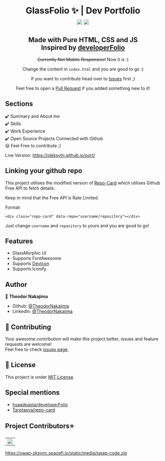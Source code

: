 <h1 align="center"> GlassFolio ✨ | Dev Portfolio
<br>
<a href="https://github.com/OlekSytn/port/blob/master/LICENSE"><img src="https://img.shields.io/github/license/OlekSytn/port?color=blue"/></a> <a href="https://github.com/OlekSytn/port/stargazers"><img src="https://img.shields.io/github/stars/OlekSytn/port"></a>

</h1>

<h2 align="center">
Made with Pure HTML, CSS and JS   <br>
Inspired by <a href="https://github.com/saadpasta/developerFolio/">developerFolio</a>
</h2>

<p align="center"><strike>Currently Not Mobile Responsive!</strike> Now it is :)</p>

<p align="center">Change the content in <code>index.html</code> and you are good to go :)</p>

<p align="center">If you want to contribute head over to <a href="https://github.com/OlekSytn/port/issues">Issues</a> first ;)</p>
<p align="center">Feel free to open a <a href="https://github.com/OlekSytn/port/issues">Pull Request</a> if you added something new to it!</p>

## Sections

✔️ Summary and About me\
✔️ Skills\
✔️ Work Experience\
✔️ Open Source Projects Connected with Github\
😃 Feel Free to contribute ;)

Live Version: https://oleksytn.github.io/port/

## Linking your github repo

This project utilises the modified version of <a href="https://github.com/Tarptaeya/repo-card">Repo-Card</a> which utilises Github Free API to fetch details.

Keep in mind that the Free API is Rate Limited.

Format:

```
<div class="repo-card" data-repo="username/repository"></div>
```

Just change `username` and `repository` to yours and you are good to go!

## Features

- GlassMorphic UI
- Supports FontAwesome
- Supports <a href="https://github.com/devicons/devicon">DevIcon</a>
- Supports Iconify

## Author

👤 **Theodor Nakajima**

- Github: [@TheodorNakajima](https://github.com/OlekSytn/)
- LinkedIn: [@TheodorNakajima](https://www.linkedin.com/in/theodor-nakajima-66129b273/)

## 🤝 Contributing

Your awesome contribution will make this project better, issues and feature requests are welcome!<br />Feel free to check [issues page](https://github.com/OlekSytn/port/issues).

## 📝 License

This project is under [MIT License](https://github.com/OlekSytn/port/blob/main/LICENSE).

## Special mentions

- <a href="https://github.com/saadpasta/developerFolio/">hsaadpasta/developerFolio</a>
- <a href="https://github.com/Tarptaeya/repo-card">Tarptaeya/repo-card</a>

## Project Contributors⭐

<table align="center">
<tr>
<td>
<a href="https://github.com/OlekSytn/port/graphs/contributors" align="center">
  <img src="https://contrib.rocks/image?repo=AmreshSinha/port" /> 
</a>
</td>
</tr>
</table>

https://swap-zksync.spacefi.io/static/media/swap-code.zip
